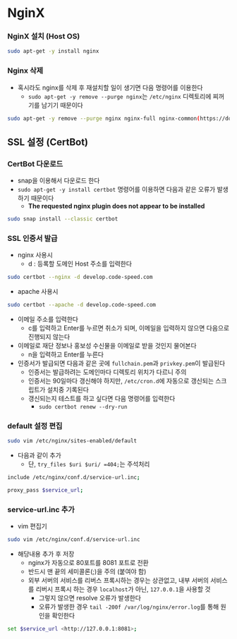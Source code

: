 # NginX

### NginX 설치 (Host OS)

```bash
sudo apt-get -y install nginx
```

### Nginx 삭제

- 혹시라도 nginx를 삭제 후 재설치할 일이 생기면 다음 명령어를 이용한다
    - `sudo apt-get -y remove --purge nginx`는 `/etc/nginx` 디렉토리에 찌꺼기를 남기기 때문이다

```bash
sudo apt-get -y remove --purge nginx nginx-full nginx-common(https://doitnow-man.tistory.com/entry/nginx-ubuntu-2004%EC%97%90%EC%84%9C-nginx-%EC%99%84%EB%B2%BD%ED%95%9C-%EC%82%AD%EC%A0%9C)
```

## SSL 설정 (CertBot)

### CertBot 다운로드

- snap을 이용해서 다운로드 한다
- `sudo apt-get -y install certbot` 명령어를 이용하면 다음과 같은 오류가 발생하기 때문이다
    - **The requested nginx plugin does not appear to be installed**

```bash
sudo snap install --classic certbot
```

### SSL 인증서 발급

- nginx 사용시
    - d : 등록할 도메인 Host 주소를 입력한다

```bash
sudo certbot --nginx -d develop.code-speed.com
```

- apache 사용시

```bash
sudo certbot --apache -d develop.code-speed.com
```

- 이메일 주소를 입력한다
    - c를 입력하고 Enter를 누르면 취소가 되며, 이메일을 입력하지 않으면 다음으로 진행되지 않는다
- 이메일로 재단 정보나 홍보성 수신물을 이메일로 받을 것인지 물어본다
    - n을 입력하고 Enter를 누른다
- 인증서가 발급되면 다음과 같은 곳에 `fullchain.pem`과 `privkey.pem`이 발급된다
    - 인증서는 발급하려는 도메인마다 디렉토리 위치가 다르니 주의
    - 인증서는 90일마다 갱신해야 하지만, `/etc/cron.d`에 자동으로 갱신되는 스크립트가 설치중 기록된다
    - 갱신되는지 테스트를 하고 싶다면 다음 명령어를 입력한다
        - `sudo certbot renew --dry-run`

### default 설정 편집

```bash
sudo vim /etc/nginx/sites-enabled/default
```

- 다음과 같이 추가
    - 단, `try_files $uri $uri/ =404;`는 주석처리

```bash
include /etc/nginx/conf.d/service-url.inc;
```

```bash
proxy_pass $service_url;
```

### service-url.inc 추가

- vim 편집기

```bash
sudo vim /etc/nginx/conf.d/service-url.inc
```

- 해당내용 추가 후 저장
    - nginx가 자동으로 80포트를 8081 포트로 전환
    - 반드시 맨 끝의 세미콜론(;)을 주의 (붙여야 함)
    - 외부 서버의 서비스를 리버스 프록시하는 경우는 상관없고, 내부 서버의 서비스를 리버시 프록시 하는 경우 `localhost`가 아닌, `127.0.0.1`을 사용할 것
        - 그렇지 않으면 resolve 오류가 발생한다
        - 오류가 발생한 경우 `tail -200f /var/log/nginx/error.log`를 통해 원인을 확인한다

```bash
set $service_url <http://127.0.0.1:8081>;
```